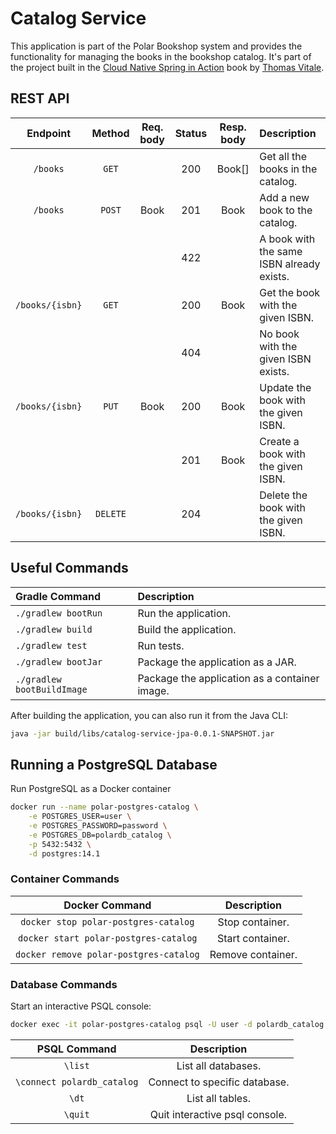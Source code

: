 # Catalog Service

This application is part of the Polar Bookshop system and provides the functionality for managing
the books in the bookshop catalog. It's part of the project built in the
[Cloud Native Spring in Action](https://www.manning.com/books/cloud-native-spring-in-action) book
by [Thomas Vitale](https://www.thomasvitale.com).

## REST API

| Endpoint	      | Method   | Req. body  | Status | Resp. body     | Description    		   	     |
|:---------------:|:--------:|:----------:|:------:|:--------------:|:-------------------------------|
| `/books`        | `GET`    |            | 200    | Book[]         | Get all the books in the catalog. |
| `/books`        | `POST`   | Book       | 201    | Book           | Add a new book to the catalog. |
|                 |          |            | 422    |                | A book with the same ISBN already exists. |
| `/books/{isbn}` | `GET`    |            | 200    | Book           | Get the book with the given ISBN. |
|                 |          |            | 404    |                | No book with the given ISBN exists. |
| `/books/{isbn}` | `PUT`    | Book       | 200    | Book           | Update the book with the given ISBN. |
|                 |          |            | 201    | Book           | Create a book with the given ISBN. |
| `/books/{isbn}` | `DELETE` |            | 204    |                | Delete the book with the given ISBN. |

## Useful Commands

| Gradle Command	         | Description                                   |
|:---------------------------|:----------------------------------------------|
| `./gradlew bootRun`        | Run the application.                          |
| `./gradlew build`          | Build the application.                        |
| `./gradlew test`           | Run tests.                                    |
| `./gradlew bootJar`        | Package the application as a JAR.             |
| `./gradlew bootBuildImage` | Package the application as a container image. |

After building the application, you can also run it from the Java CLI:

```bash
java -jar build/libs/catalog-service-jpa-0.0.1-SNAPSHOT.jar
```

## Running a PostgreSQL Database

Run PostgreSQL as a Docker container

```bash
docker run --name polar-postgres-catalog \
    -e POSTGRES_USER=user \
    -e POSTGRES_PASSWORD=password \
    -e POSTGRES_DB=polardb_catalog \
    -p 5432:5432 \
    -d postgres:14.1
```

### Container Commands

| Docker Command	              | Description       |
|:-------------------------------:|:-----------------:|
| `docker stop polar-postgres-catalog`   | Stop container.   |
| `docker start polar-postgres-catalog`  | Start container.  |
| `docker remove polar-postgres-catalog` | Remove container. |

### Database Commands

Start an interactive PSQL console:

```bash
docker exec -it polar-postgres-catalog psql -U user -d polardb_catalog
```

| PSQL Command	             | Description                    |
|:--------------------------:|:------------------------------:|
| `\list`                    | List all databases.            |
| `\connect polardb_catalog` | Connect to specific database.  |
| `\dt`                      | List all tables.               |
| `\quit`                    | Quit interactive psql console. |
